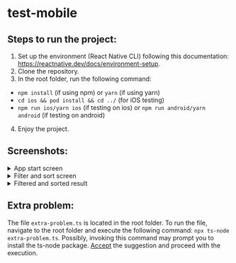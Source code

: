 # test-mobile

## Steps to run the project:

1. Set up the environment (React Native CLI) following this documentation: https://reactnative.dev/docs/environment-setup.
2. Clone the repository.
3. In the root folder, run the following command:

- `npm install` (if using npm) or `yarn` (if using yarn)
- `cd ios && pod install && cd ../` (for iOS testing)
- `npm run ios/yarn ios` (if testing on ios) or `npm run android/yarn android` (if testing on android)

4. Enjoy the project.

## Screenshots:

<details>
<summary>App start screen</summary>
  <img src="https://github.com/adenyx/test-mobile/assets/59793388/df53bc0f-518b-46bd-8a8d-d260204b4253" />
</details>
<details>
<summary>Filter and sort screen</summary>
  <img src="https://github.com/adenyx/test-mobile/assets/59793388/6a7a1307-d81f-4dd3-8d03-6b4d2f62936b" />
</details>
<details>
<summary>Filtered and sorted result</summary>
  <img src="https://github.com/adenyx/test-mobile/assets/59793388/7113a5a2-773f-4741-bd55-0135b7cfc27f" />
</details>

## Extra problem:

The file `extra-problem.ts` is located in the root folder. To run the file, navigate to the root folder and execute the following command:
`npx ts-node extra-problem.ts`. Possibly, invoking this command may prompt you to install the ts-node package. <u>Accept</u> the suggestion and proceed with the execution.
